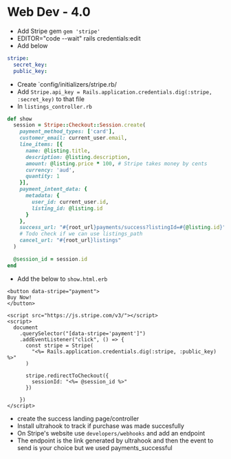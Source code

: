 # Web Dev - 4.0
- Add Stripe gem `gem 'stripe'`
- EDITOR="code --wait" rails credentials:edit
- Add below
```yml
stripe:
  secret_key:
  public_key:
```
- Create `config/initializers/stripe.rb/
- Add `Stripe.api_key = Rails.application.credentials.dig(:stripe, :secret_key)` to that file
- In `listings_controller.rb`
```ruby
def show
  session = Stripe::Checkout::Session.create(
    payment_method_types: ['card'],
    customer_email: current_user.email,
    line_items: [{
      name: @listing.title,
      description: @listing.description,
      amount: @listing.price * 100, # Stripe takes money by cents
      currency: 'aud',
      quantity: 1
    }],
    payment_intent_data: {
      metadata: {
        user_id: current_user.id,
        listing_id: @listing.id
      }
    },
    success_url: "#{root_url}payments/success?listingId=#{@listing.id}",
    # Todo check if we can use listings_path
    cancel_url: "#{root_url}listings"
  )

  @session_id = session.id
end
```

- Add the below to `show.html.erb`
```erb
<button data-stripe="payment">
Buy Now!
</button>

<script src="https://js.stripe.com/v3/"></script>
<script>
  document
    .querySelector("[data-stripe='payment']")
    .addEventListener("click", () => {
      const stripe = Stripe(
        "<%= Rails.application.credentials.dig(:stripe, :public_key) %>"
      )

      stripe.redirectToCheckout({
        sessionId: "<%= @session_id %>"
      })

    })
</script>
```

- create the success landing page/controller
- Install ultrahook to track if purchase was made succesfully
- On Stripe's website use `developers/webhooks` and add an endpoint
- The endpoint is the link generated by ultrahook and then the event to send is your choice but we used payments_successful
